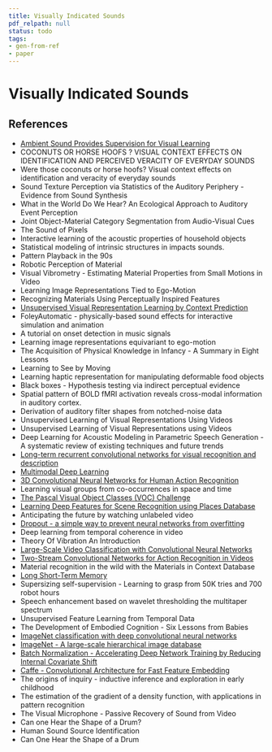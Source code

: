 ```yaml
---
title: Visually Indicated Sounds
pdf_relpath: null
status: todo
tags:
- gen-from-ref
- paper
---
```


# Visually Indicated Sounds

## References

- [Ambient Sound Provides Supervision for Visual Learning](./ambient-sound-provides-supervision-for-visual-learning.md)
- COCONUTS OR HORSE HOOFS ? VISUAL CONTEXT EFFECTS ON IDENTIFICATION AND PERCEIVED VERACITY OF EVERYDAY SOUNDS
- Were those coconuts or horse hoofs? Visual context effects on identification and veracity of everyday sounds
- Sound Texture Perception via Statistics of the Auditory Periphery - Evidence from Sound Synthesis
- What in the World Do We Hear? An Ecological Approach to Auditory Event Perception
- Joint Object-Material Category Segmentation from Audio-Visual Cues
- The Sound of Pixels
- Interactive learning of the acoustic properties of household objects
- Statistical modeling of intrinsic structures in impacts sounds.
- Pattern Playback in the 90s
- Robotic Perception of Material
- Visual Vibrometry - Estimating Material Properties from Small Motions in Video
- Learning Image Representations Tied to Ego-Motion
- Recognizing Materials Using Perceptually Inspired Features
- [Unsupervised Visual Representation Learning by Context Prediction](./unsupervised-visual-representation-learning-by-context-prediction.md)
- FoleyAutomatic - physically-based sound effects for interactive simulation and animation
- A tutorial on onset detection in music signals
- Learning image representations equivariant to ego-motion
- The Acquisition of Physical Knowledge in Infancy - A Summary in Eight Lessons
- Learning to See by Moving
- Learning haptic representation for manipulating deformable food objects
- Black boxes - Hypothesis testing via indirect perceptual evidence
- Spatial pattern of BOLD fMRI activation reveals cross-modal information in auditory cortex.
- Derivation of auditory filter shapes from notched-noise data
- Unsupervised Learning of Visual Representations Using Videos
- Unsupervised Learning of Visual Representations using Videos
- Deep Learning for Acoustic Modeling in Parametric Speech Generation - A systematic review of existing techniques and future trends
- [Long-term recurrent convolutional networks for visual recognition and description](./long-term-recurrent-convolutional-networks-for-visual-recognition-and-description.md)
- [Multimodal Deep Learning](./multimodal-deep-learning.md)
- [3D Convolutional Neural Networks for Human Action Recognition](./3d-convolutional-neural-networks-for-human-action-recognition.md)
- Learning visual groups from co-occurrences in space and time
- [The Pascal Visual Object Classes (VOC) Challenge](./the-pascal-visual-object-classes-voc-challenge.md)
- [Learning Deep Features for Scene Recognition using Places Database](./learning-deep-features-for-scene-recognition-using-places-database.md)
- Anticipating the future by watching unlabeled video
- [Dropout - a simple way to prevent neural networks from overfitting](./dropout-a-simple-way-to-prevent-neural-networks-from-overfitting.md)
- Deep learning from temporal coherence in video
- Theory Of Vibration An Introduction
- [Large-Scale Video Classification with Convolutional Neural Networks](./large-scale-video-classification-with-convolutional-neural-networks.md)
- [Two-Stream Convolutional Networks for Action Recognition in Videos](./two-stream-convolutional-networks-for-action-recognition-in-videos.md)
- Material recognition in the wild with the Materials in Context Database
- [Long Short-Term Memory](./long-short-term-memory.md)
- Supersizing self-supervision - Learning to grasp from 50K tries and 700 robot hours
- Speech enhancement based on wavelet thresholding the multitaper spectrum
- Unsupervised Feature Learning from Temporal Data
- The Development of Embodied Cognition - Six Lessons from Babies
- [ImageNet classification with deep convolutional neural networks](./imagenet-classification-with-deep-convolutional-neural-networks.md)
- [ImageNet - A large-scale hierarchical image database](./imagenet-a-large-scale-hierarchical-image-database.md)
- [Batch Normalization - Accelerating Deep Network Training by Reducing Internal Covariate Shift](./batch-normalization-accelerating-deep-network-training-by-reducing-internal-covariate-shift.md)
- [Caffe - Convolutional Architecture for Fast Feature Embedding](./caffe-convolutional-architecture-for-fast-feature-embedding.md)
- The origins of inquiry - inductive inference and exploration in early childhood
- The estimation of the gradient of a density function, with applications in pattern recognition
- The Visual Microphone - Passive Recovery of Sound from Video
- Can one Hear the Shape of a Drum?
- Human Sound Source Identification
- Can One Hear the Shape of a Drum
